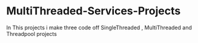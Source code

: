 # MultiThreaded-Services-Projects
In This projects i make three code off  SingleThreaded , MultiThreaded and Threadpool projects 
